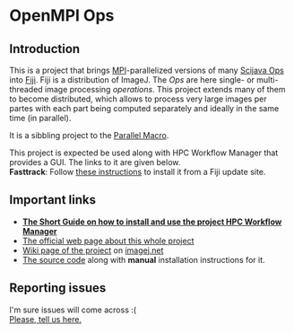 # OpenMPI Ops
## Introduction
This is a project that brings [MPI](https://en.wikipedia.org/wiki/Message_Passing_Interface)-parallelized
versions of many [Scijava Ops](https://imagej.net/libs/imagej-ops/) into [Fiji](https://fiji.sc/). Fiji is a distribution of ImageJ.
The *Ops* are here single- or multi-threaded image processing *operations*. This project extends many of them to become distributed, which allows to process very large images per partes with each part being computed separately and ideally in the same time (in parallel).

It is a sibbling project to the [Parallel Macro](https://github.com/fiji-hpc/parallel-macro).

This project is expected be used along with HPC Workflow Manager that provides a GUI. The links to it are given below.
<br/>
**Fasttrack**:
Follow [these instructions](https://github.com/fiji-hpc/parallel-macro/wiki/How-to-install-HPC-Workflow-Manager-client) to install it from a Fiji update site.

## Important links
- [__The Short Guide on how to install and use the project HPC Workflow Manager__](https://github.com/fiji-hpc/parallel-macro/wiki/Short-Guide)
- [The official web page about this whole project](https://fiji-hpc.github.io/hpc-parallel-tools/)
- [Wiki page of the project](https://imagej.net/HPC_Workflow_Manager) on [imagej.net](https://imagej.net/)
- [The source code](https://github.com/fiji-hpc/hpc-workflow-manager-full) along with **manual** installation instructions for it. 

## Reporting issues
I'm sure issues will come across :( <br/>
[Please, tell us here.](https://github.com/fiji-hpc/parallel-macro/issues)
